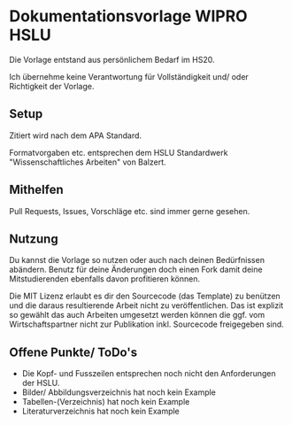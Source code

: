 # Dokumentationsvorlage WIPRO HSLU

Die Vorlage entstand aus persönlichem Bedarf im HS20.

Ich übernehme keine Verantwortung für Vollständigkeit und/ oder Richtigkeit der Vorlage.

## Setup

Zitiert wird nach dem APA Standard.

Formatvorgaben etc. entsprechen dem HSLU Standardwerk "Wissenschaftliches Arbeiten" von Balzert.

## Mithelfen

Pull Requests, Issues, Vorschläge etc. sind immer gerne gesehen.

## Nutzung

Du kannst die Vorlage so nutzen oder auch nach deinen Bedürfnissen abändern.
Benutz für deine Änderungen doch einen Fork damit deine Mitstudierenden ebenfalls davon profitieren können.

Die MIT Lizenz erlaubt es dir den Sourcecode (das Template) zu benützen und die daraus resultierende Arbeit nicht zu veröffentlichen. Das ist explizit so gewählt das auch Arbeiten umgesetzt werden können die ggf. vom Wirtschaftspartner nicht zur Publikation inkl. Sourcecode freigegeben sind.

## Offene Punkte/ ToDo's

- Die Kopf- und Fusszeilen entsprechen noch nicht den Anforderungen der HSLU.
- Bilder/ Abbildungsverzeichnis hat noch kein Example
- Tabellen-(Verzeichnis) hat noch kein Example
- Literaturverzeichnis hat noch kein Example
